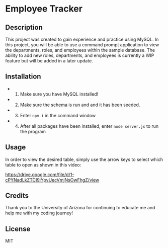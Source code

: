 # Employee Tracker

## Description

This project was created to gain experience and practice using MySQL. In this project, you will be able to use a command prompt application to view the departments, roles, and employees within the sample database. The ability to add new roles, departments, and employees is currently a WIP feature but will be added in a later update. 

## Installation

- 1) Make sure you have MySQL installed!

- 2) Make sure the schema is run and and it has been seeded.

- 3) Enter `npm i` in the command window

- 4) After all packages have been installed, enter `node server.js` to run the program

## Usage

In order to view the desired table, simply use the arrow keys to select which table to open as shown in this video:

https://drive.google.com/file/d/1-cPYNadLkZTCI9iYpvUecVmjNsOwFhgZ/view

## Credits

Thank you to the University of Arizona for continuing to educate me and help me with my coding journey!

## License

MIT